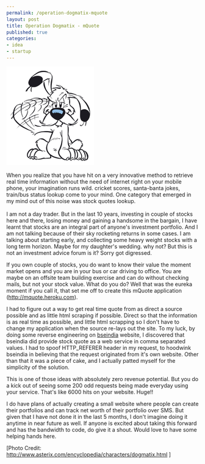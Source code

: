 ```yaml
--- 
permalink: /operation-dogmatix-mquote
layout: post
title: Operation Dogmatix - mQuote
published: true
categories: 
- idea
- startup
---
```

<img src="/images/d.gif" alt="Operation Dogmatix - mQuote" />

When you realize that you have hit on a very innovative method to retrieve real time information without the need of internet right on your mobile phone, your imagination runs wild. cricket scores, santa-banta jokes, train/bus status lookup come to your mind. One category that emerged in my mind out of this noise was stock quotes lookup. <br /> <!--more--><br />I am not a day trader. But in the last 10 years, investing in couple of stocks here and there, losing money and gaining a handsome in the bargain, I have learnt that stocks are an integral part of anyone's investment portfolio. And I am not talking because of their sky rocketing returns in some cases. I am talking about starting early, and collecting some heavy weight stocks with a long term horizon. Maybe for my daughter's wedding. why not? But this is not an investment advice forum is it? Sorry got digressed.

If you own couple of stocks, you do want to know their value the moment market opens and you are in your bus or car driving to office. You are maybe on an offsite team building exercise and can do without checking mails, but not your stock value. What do you do? Well that was the eureka moment if you call it, that set me off to create this mQuote application (<a href="http://mquote.heroku.com">http://mquote.heroku.com</a>). 

I had to figure out a way to get real time quote from as direct a source possible and as little html scraping if possible. Direct so that the information is as real time as possible, and little html scrapping so I don't have to change my application when the source re-lays out the site. To my luck, by doing some reverse engineering on <a href="http://bseindia.com">bseindia</a> website, I discovered that bseindia did provide stock quote as a web service in comma separated values. I had to spoof HTTP_REFERER header in my request, to hoodwink bseindia in believing that the request originated from it's own website. Other than that it was a piece of cake, and I actually patted myself for the simplicity of the solution.

This is one of those ideas with absolutely zero revenue potential. But you do a kick out of seeing some 200 odd requests being made everyday using your service. That's like 6000 hits on your website. Huge!!

I do have plans of actually creating a small website where people can create their portfolios and can track net worth of their portfolio over SMS. But given that I have not done it in the last 5 months, I don't imagine doing it anytime in near future as well. If anyone is excited about taking this forward and has the bandwidth to code, do give it a shout. Would love to have some helping hands here.

[Photo Credit: <a href="http://www.asterix.com/encyclopedia/characters/dogmatix.html">http://www.asterix.com/encyclopedia/characters/dogmatix.html</a> ]
